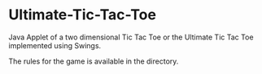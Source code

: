 # Ultimate-Tic-Tac-Toe

Java Applet of a two dimensional Tic Tac Toe or the Ultimate Tic Tac Toe implemented using Swings. 

The rules for the game is available in the directory.
